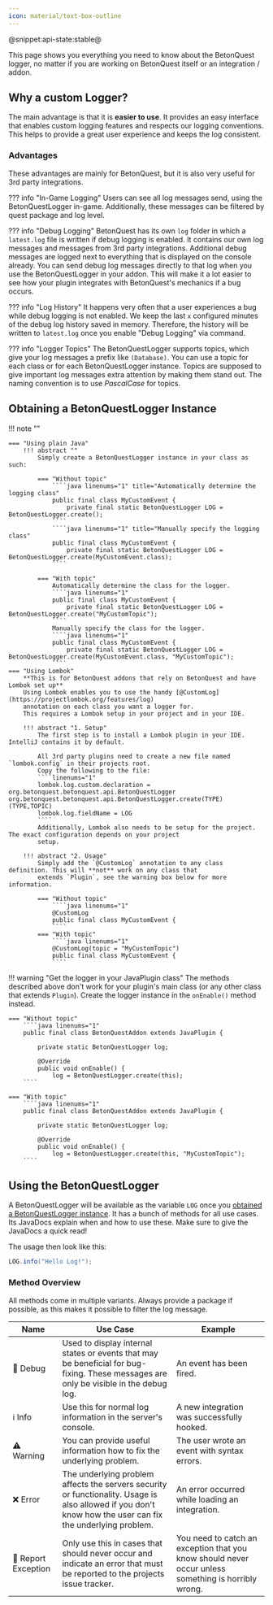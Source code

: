```yaml
---
icon: material/text-box-outline
---
```

@snippet:api-state:stable@

This page shows you everything you need to know about the BetonQuest logger, no matter if you are working on BetonQuest 
itself or an integration / addon.

## Why a custom Logger?
The main advantage is that it is **easier to use**.
It provides an easy interface that enables custom logging features and respects our logging conventions. 
This helps to provide a great user experience and keeps the log consistent.

### Advantages
These advantages are mainly for BetonQuest, but it is also very useful for 3rd party integrations. 


??? info "In-Game Logging"
    Users can see all log messages send, using the BetonQuestLogger in-game.
    Additionally, these messages can be filtered by quest package and log level.

??? info "Debug Logging"
    BetonQuest has its own `log` folder in which a `latest.log` file is written if debug logging is enabled.
    It contains our own log messages and messages from 3rd party integrations.
    Additional debug messages are logged next to everything that is displayed on the console already.
    You can send debug log messages directly to that log when you use the BetonQuestLogger in your addon.
    This will make it a lot easier to see how your plugin integrates with BetonQuest's mechanics if a bug occurs.

??? info "Log History"
    It happens very often that a user experiences a bug while debug logging is not enabled.
    We keep the last `x` configured minutes of the debug log history saved in memory.
    Therefore, the history will be written to `latest.log` once you enable "Debug Logging" via command. 

??? info "Logger Topics"
    The BetonQuestLogger supports topics, which give your log messages a prefix like `(Database)`.
    You can use a topic for each class or for each BetonQuestLogger instance.
    Topics are supposed to give important log messages extra attention by making them stand out.
    The naming convention is to use _PascalCase_ for topics.

## Obtaining a BetonQuestLogger Instance

!!! note ""

    === "Using plain Java"    
        !!! abstract ""
            Simply create a BetonQuestLogger instance in your class as such:
    
            === "Without topic"
                ````java linenums="1" title="Automatically determine the logging class"
                public final class MyCustomEvent {
                    private final static BetonQuestLogger LOG = BetonQuestLogger.create();
                ````
                ````java linenums="1" title="Manually specify the logging class"
                public final class MyCustomEvent {
                    private final static BetonQuestLogger LOG = BetonQuestLogger.create(MyCustomEvent.class);
                ````
            
            === "With topic"
                Automatically determine the class for the logger.
                ````java linenums="1"
                public final class MyCustomEvent {
                    private final static BetonQuestLogger LOG = BetonQuestLogger.create("MyCustomTopic");
                ````
                Manually specify the class for the logger.
                ````java linenums="1"
                public final class MyCustomEvent {
                    private final static BetonQuestLogger LOG = BetonQuestLogger.create(MyCustomEvent.class, "MyCustomTopic");
                ````
    === "Using Lombok"
        **This is for BetonQuest addons that rely on BetonQuest and have Lombok set up**  
        Using Lombok enables you to use the handy [@CustomLog](https://projectlombok.org/features/log)
        annotation on each class you want a logger for.
        This requires a Lombok setup in your project and in your IDE.
    
        !!! abstract "1. Setup"
            The first step is to install a Lombok plugin in your IDE. IntelliJ contains it by default.
    
            All 3rd party plugins need to create a new file named `lombok.config` in their projects root.
            Copy the following to the file:
            ````linenums="1"
            lombok.log.custom.declaration = org.betonquest.betonquest.api.BetonQuestLogger org.betonquest.betonquest.api.BetonQuestLogger.create(TYPE)(TYPE,TOPIC)
            lombok.log.fieldName = LOG
            ````
            Additionally, Lombok also needs to be setup for the project. The exact configuration depends on your project
            setup.
    
        !!! abstract "2. Usage"
            Simply add the `@CustomLog` annotation to any class definition. This will **not** work on any class that
            extends `Plugin`, see the warning box below for more information. 
    
            === "Without topic"
                ````java linenums="1"
                @CustomLog
                public final class MyCustomEvent {
                ````
            === "With topic"
                ````java linenums="1"
                @CustomLog(topic = "MyCustomTopic")
                public final class MyCustomEvent {
                ````
    


!!! warning "Get the logger in your JavaPlugin class"
    The methods described above don't work for your plugin's main class (or any other class that extends `Plugin`). 
    Create the logger instance in the `onEnable()` method instead.

    === "Without topic"
        ````java linenums="1"
        public final class BetonQuestAddon extends JavaPlugin {
    
            private static BetonQuestLogger log;
    
            @Override
            public void onEnable() {
                log = BetonQuestLogger.create(this);
        ````

    === "With topic"
        ````java linenums="1"
        public final class BetonQuestAddon extends JavaPlugin {
    
            private static BetonQuestLogger log;
    
            @Override
            public void onEnable() {
                log = BetonQuestLogger.create(this, "MyCustomTopic");
        ````

## Using the BetonQuestLogger
A BetonQuestLogger will be available as the variable `LOG` once you [obtained a BetonQuestLogger instance](#obtaining-a-betonquestlogger-instance). 
It has a bunch of methods for all use cases. Its JavaDocs explain when and how to use these.
Make sure to give the JavaDocs a quick read!

The usage then look like this:
````java linenums="1"
LOG.info("Hello Log!");
````

### Method Overview

All methods come in multiple variants. Always provide a package if possible, as this makes it possible to filter the log
message.
 

| Name                              | Use Case                                                                                                                                                   | Example                                                                                             |
|-----------------------------------|------------------------------------------------------------------------------------------------------------------------------------------------------------|-----------------------------------------------------------------------------------------------------|
| :shushing_face: Debug             | Used to display internal states or events that may be beneficial for bug-fixing. These messages are only be visible in the debug log.                      | An event has been fired.                                                                            |
| :information_source: Info         | Use this for normal log information in the server's console.                                                                                               | A new integration was successfully hooked.                                                          |
| :warning: Warning                 | You can provide useful information how to fix the underlying problem.                                                                                      | The user wrote an event with syntax errors.                                                         |
| :x: Error                         | The underlying problem affects the servers security or functionality. Usage is also allowed if you don't know how the user can fix the underlying problem. | An error occurred while loading an integration.                                                     |
| :rotating_light: Report Exception | Only use this in cases that should never occur and indicate an error that must be reported to the projects issue tracker.                                  | You need to catch an exception that you know should never occur unless something is horribly wrong. | 
